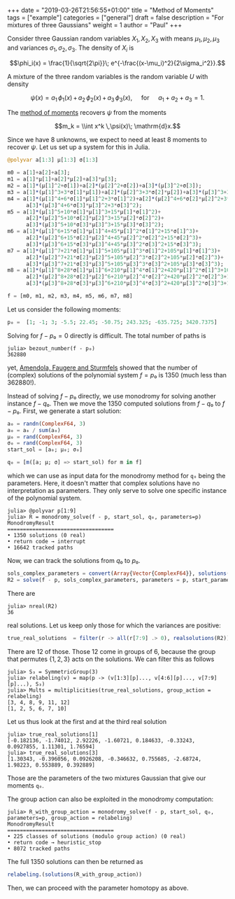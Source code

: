 +++
date = "2019-03-26T21:56:55+01:00"
title = "Method of Moments"
tags = ["example"]
categories = ["general"]
draft = false
description = "For mixtures of three Gaussians"
weight = 1
author = "Paul"
+++


Consider three Gaussian random variables $X_1,X_2,X_3$ with means $\mu_1,\mu_2,\mu_3$ and variances $\sigma_1,\sigma_2,\sigma_3$. The density of $X_i$ is

$$\phi_i(x) = \frac{1}{\sqrt{2\pi}}\; e^{-\frac{(x-\mu_i)^2}{2\sigma_i^2}}.$$

A mixture of the three random variables is the random variable $U$ with density

$$\psi(x) = a_1\, \phi_1(x)\, + \,a_2 \,\phi_2(x)\, + \,a_3 \,\phi_3(x), \quad\text{   for } \quad  a_1+a_2+a_3 =1.$$

The [method of moments](https://en.wikipedia.org/wiki/Method_of_moments_(statistics)) recovers $\psi$ from the moments

  $$m_k = \\int x^k \,\psi(x)\; \mathrm{d}x.$$

Since we have 8 unknowns, we expect to need at least 8 moments to recover $\psi$. Let us set up a system for this in Julia.

```julia
@polyvar a[1:3] μ[1:3] σ[1:3]

m0 = a[1]+a[2]+a[3];
m1 = a[1]*μ[1]+a[2]*μ[2]+a[3]*μ[3];
m2 = a[1]*(μ[1]^2+σ[1])+a[2]*(μ[2]^2+σ[2])+a[3]*(μ[3]^2+σ[3]);
m3 = a[1]*(μ[1]^3+3*σ[1]*μ[1])+a[2]*(μ[2]^3+3*σ[2]*μ[2])+a[3]*(μ[3]^3+3*σ[3]*μ[3]);
m4 = a[1]*(μ[1]^4+6*σ[1]*μ[1]^2+3*σ[1]^2)+a[2]*(μ[2]^4+6*σ[2]*μ[2]^2+3*σ[2]^2)+
      a[3]*(μ[3]^4+6*σ[3]*μ[3]^2+3*σ[3]^2);
m5 = a[1]*(μ[1]^5+10*σ[1]*μ[1]^3+15*μ[1]*σ[1]^2)+
      a[2]*(μ[2]^5+10*σ[2]*μ[2]^3+15*μ[2]*σ[2]^2)+
      a[3]*(μ[3]^5+10*σ[3]*μ[3]^3+15*μ[3]*σ[3]^2);
m6 = a[1]*(μ[1]^6+15*σ[1]*μ[1]^4+45*μ[1]^2*σ[1]^2+15*σ[1]^3)+
      a[2]*(μ[2]^6+15*σ[2]*μ[2]^4+45*μ[2]^2*σ[2]^2+15*σ[2]^3)+
      a[3]*(μ[3]^6+15*σ[3]*μ[3]^4+45*μ[3]^2*σ[3]^2+15*σ[3]^3);
m7 = a[1]*(μ[1]^7+21*σ[1]*μ[1]^5+105*μ[1]^3*σ[1]^2+105*μ[1]*σ[1]^3)+
      a[2]*(μ[2]^7+21*σ[2]*μ[2]^5+105*μ[2]^3*σ[2]^2+105*μ[2]*σ[2]^3)+
      a[3]*(μ[3]^7+21*σ[3]*μ[3]^5+105*μ[3]^3*σ[3]^2+105*μ[3]*σ[3]^3);
m8 = a[1]*(μ[1]^8+28*σ[1]*μ[1]^6+210*μ[1]^4*σ[1]^2+420*μ[1]^2*σ[1]^3+105*σ[1]^4)+
      a[2]*(μ[2]^8+28*σ[2]*μ[2]^6+210*μ[2]^4*σ[2]^2+420*μ[2]^2*σ[2]^3+105*σ[2]^4)+
      a[3]*(μ[3]^8+28*σ[3]*μ[3]^6+210*μ[3]^4*σ[3]^2+420*μ[3]^2*σ[3]^3+105*σ[3]^4)

f = [m0, m1, m2, m3, m4, m5, m6, m7, m8]
```

Let us consider the following moments:

```julia
p₀ =  [1; -1; 3; -5.5; 22.45; -50.75; 243.325; -635.725; 3420.7375]     
```

Solving for $f - p₀ = 0$ directly is difficult. The total number of paths is

```julia-repl
julia> bezout_number(f - p₀)
362880
```

yet, [Amendola, Faugere and Sturmfels](https://arxiv.org/pdf/1510.04654.pdf) showed that the number of (complex) solutions of the polynomial system $f = p₀$ is 1350 (much less than 362880!).

Instead of solving $f - p₀$ directly, we use monodromy for solving another instance $f - q₀$. Then we move the 1350 computed solutions from  $f - q₀$ to  $f - p₀$. First, we generate a start solution:

```julia
a₀ = randn(ComplexF64, 3)
a₀ = a₀ / sum(a₀)
μ₀ = rand(ComplexF64, 3)
σ₀ = rand(ComplexF64, 3)
start_sol = [a₀; μ₀; σ₀]

q₀ = [m([a; μ; σ] => start_sol) for m in f]
```

which we can use as input data for the monodromy method for `q₀` being the parameters. Here, it doesn't matter that complex solutions have no interpretation as parameters. They only serve to solve one specific instance of the polynomial system.

```julia-repl
julia> @polyvar p[1:9]
julia> R = monodromy_solve(f - p, start_sol, q₀, parameters=p)
MonodromyResult
==================================
• 1350 solutions (0 real)
• return code → interrupt
• 16642 tracked paths
```

Now, we can track the solutions from $q₀$ to $p₀$.

```julia
sols_complex_parameters = convert(Array{Vector{ComplexF64}}, solutions(R))
R2 = solve(f - p, sols_complex_parameters, parameters = p, start_parameters=q₀, target_parameters = p₀)
```

There are

```julia-repl
julia> nreal(R2)
36
```

real solutions. Let us keep only those for which the variances are positive:

```julia
true_real_solutions  = filter(r -> all(r[7:9] .> 0), realsolutions(R2))
```

There are 12 of those. Those 12 come in groups of 6, because the group that permutes $\{1,2,3\}$ acts on the solutions. We can filter this as follows

```julia-repl
julia> S₃ = SymmetricGroup(3)
julia> relabeling(v) = map(p -> (v[1:3][p]..., v[4:6][p]..., v[7:9][p]...), S₃)
julia> Mults = multiplicities(true_real_solutions, group_action = relabeling)
[3, 4, 8, 9, 11, 12]
[1, 2, 5, 6, 7, 10]
```
Let us thus look at the first and at the third real solution

```julia-repl
julia> true_real_solutions[1]
[-0.182136, -1.74012, 2.92226, -1.60721, 0.184633, -0.33243, 0.0927855, 1.11301, 1.76594]
julia> true_real_solutions[3]
[1.30343, -0.396056, 0.0926208, -0.346632, 0.755685, -2.68724, 1.98223, 0.553889, 0.392889]
```

Those are the parameters of the two mixtures Gaussian that give our moments `q₀`.

The group action can also be exploited in the monodromy computation:

```julia-repl
julia> R_with_group_action = monodromy_solve(f - p, start_sol, q₀, parameters=p, group_action = relabeling)
MonodromyResult
==================================
• 225 classes of solutions (modulo group action) (0 real)
• return code → heuristic_stop
• 8072 tracked paths
```

The full 1350 solutions can then be returned as

```julia
relabeling.(solutions(R_with_group_action))
```

Then, we can proceed with the parameter homotopy as above.
